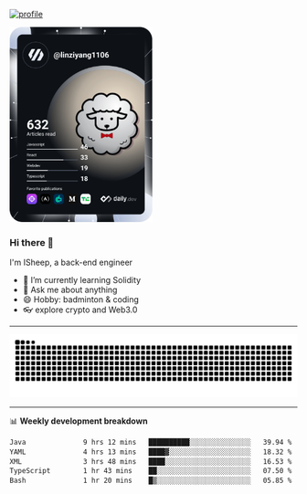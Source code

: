 [![profile](https://user-images.githubusercontent.com/54968314/208005045-e4b42f3b-833d-4242-bfcc-e764865553a2.svg)](https://www.calligrapher.ai/)

<a href="https://app.daily.dev/linziyang1106"><img src="/devcard.png" width="250" alt="ISheep's Dev Card"/></a>

### Hi there 🐏

I'm ISheep, a back-end engineer

- 🔭 I’m currently learning Solidity
- 💬 Ask me about anything
- 😄 Hobby: badminton & coding
- 👓 explore crypto and Web3.0

-------

![](https://raw.githubusercontent.com/ISheepp/ISheepp/output/github-contribution-grid-snake.svg)

-------

📊 **Weekly development breakdown**
<!--START_SECTION:waka-->

```txt
Java              9 hrs 12 mins   ██████████░░░░░░░░░░░░░░░   39.94 %
YAML              4 hrs 13 mins   ████▓░░░░░░░░░░░░░░░░░░░░   18.32 %
XML               3 hrs 48 mins   ████░░░░░░░░░░░░░░░░░░░░░   16.53 %
TypeScript        1 hr 43 mins    ██░░░░░░░░░░░░░░░░░░░░░░░   07.50 %
Bash              1 hr 20 mins    █▒░░░░░░░░░░░░░░░░░░░░░░░   05.85 %
```

<!--END_SECTION:waka-->
